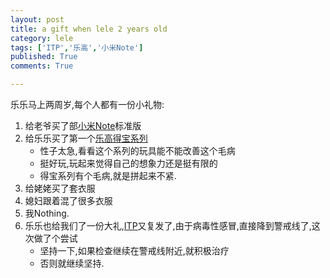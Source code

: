 ```yaml
---
layout: post
title: a gift when lele 2 years old
category: lele
tags: ['ITP','乐高','小米Note']
published: True
comments: True

---
```


乐乐马上两周岁,每个人都有一份小礼物:

1. 给老爷买了部[小米Note][1]标准版
2. 给乐乐买了第一个[乐高得宝系列][2]
	- 性子太急,看看这个系列的玩具能不能改善这个毛病
	- 挺好玩,玩起来觉得自己的想象力还是挺有限的
	- 得宝系列有个毛病,就是拼起来不紧.
3. 给姥姥买了套衣服
4. 媳妇跟着混了很多衣服
5. 我Nothing.
6. 乐乐也给我们了一份大礼,[ITP][3]又复发了,由于病毒性感冒,直接降到警戒线了,这次做了个尝试
	- 坚持一下,如果检查继续在警戒线附近,就积极治疗
	- 否则就继续坚持.


[1]:http://www.mi.com/minote/
[2]:http://item.jd.com/808495.html
[3]:https://zh.wikipedia.org/wiki/%E7%89%B9%E5%8F%91%E6%80%A7%E8%A1%80%E5%B0%8F%E6%9D%BF%E5%87%8F%E5%B0%91%E6%80%A7%E7%B4%AB%E7%99%9C